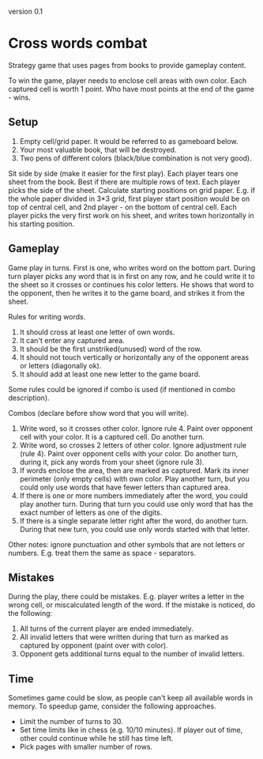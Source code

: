 version 0.1

# Cross words combat


Strategy game that uses pages from books to provide gameplay content.

To win the game, player needs to enclose cell areas with own color. Each captured cell is worth 1 point. Who have most points at the end of the game - wins.

## Setup
1. Empty cell/grid paper. It would be referred to as gameboard below.
2. Your most valuable book, that will be destroyed.
3. Two pens of different colors (black/blue combination is not very good).

Sit side by side (make it easier for the first play).
Each player tears one sheet from the book. Best if there are multiple rows of text. Each player picks the side of the sheet.
Calculate starting positions on grid paper. E.g. if the whole paper divided in 3*3 grid, first player start position would be on top of central cell, and 2nd player - on the bottom of central cell.
Each player picks the very first work on his sheet, and writes town horizontally in his starting position.

## Gameplay
Game play in turns. First is one, who writes word on the bottom part.
During turn player picks any word that is in first on any row, and he could write it to the sheet so it crosses or continues his color letters.
He shows that word to the opponent, then he writes it to the game board, and strikes it from the sheet.

Rules for writing words.
1. It should cross at least one letter of own words.
2. It can't enter any captured area.
3. It should be the first unstriked(unused) word of the row.
4. It should not touch vertically or horizontally any of the opponent areas or letters (diagonally ok).
5. It should add at least one new letter to the game board.

Some rules could be ignored if combo is used (if mentioned in combo description).

Combos (declare before show word that you will write).
1. Write word, so it crosses other color. Ignore rule 4. Paint over opponent cell with your color. It is a captured cell. Do another turn.
2. Write word, so crosses 2 letters of other color. Ignore adjustment rule (rule 4). Paint over opponent cells with your color. Do another turn, during it, pick any words from your sheet (ignore rule 3).
3. If words enclose the area, then are marked as captured. Mark its inner perimeter (only empty cells) with own color. Play another turn, but you could only use words that have fewer letters than captured area.
4. If there is one or more numbers immediately after the word, you could play another turn. During that turn you could use only word that has the exact number of letters as one of the digits.
5. If there is a single separate letter right after the word, do another turn. During that new turn, you could use only words started with that letter.

Other notes: ignore punctuation and other symbols that are not letters or numbers. E.g. treat them the same as space - separators.

## Mistakes
During the play, there could be mistakes. E.g. player writes a letter in the wrong cell, or miscalculated length of the word.
If the mistake is noticed, do the following:
1. All turns of the current player are ended immediately.
2. All invalid letters that were written during that turn as marked as captured by opponent (paint over with color).
3. Opponent gets additional turns equal to the number of invalid letters. 

## Time

Sometimes game could be slow, as people can't keep all available words in memory. To speedup game, consider the following approaches.
- Limit the number of turns to 30.
- Set time limits like in chess (e.g. 10/10 minutes). If player out of time, other could continue while he still has time left.
- Pick pages with smaller number of rows.


